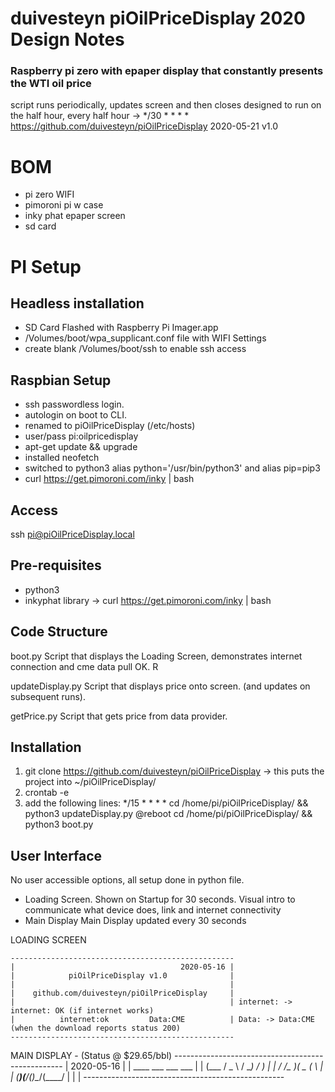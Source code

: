 # duivesteyn piOilPriceDisplay 2020 Design Notes
### Raspberry pi zero with epaper display that constantly presents the WTI oil price
script runs periodically, updates screen and then closes
designed to run on the half hour, every half hour -> */30 * * * * 
https://github.com/duivesteyn/piOilPriceDisplay
2020-05-21 v1.0


# BOM
- pi zero WIFI
- pimoroni pi w case
- inky phat epaper screen
- sd card

# PI Setup
## Headless installation
- SD Card Flashed with Raspberry Pi Imager.app
- /Volumes/boot/wpa_supplicant.conf file with WIFI Settings
- create blank /Volumes/boot/ssh to enable ssh access

## Raspbian Setup
- ssh passwordless login. 
- autologin on boot to CLI.
- renamed to piOilPriceDisplay (/etc/hosts)
- user/pass pi:oilpricedisplay
- apt-get update && upgrade
- installed neofetch
- switched to python3 alias python='/usr/bin/python3'  and alias pip=pip3
- curl https://get.pimoroni.com/inky | bash
 
## Access
ssh pi@piOilPriceDisplay.local

## Pre-requisites
- python3
- inkyphat library -> curl https://get.pimoroni.com/inky | bash

## Code Structure 
boot.py
 	Script that displays the Loading Screen, demonstrates internet connection and cme data pull OK. R
	
updateDisplay.py 
    Script that displays price onto screen. (and updates on subsequent runs).

getPrice.py
    Script that gets price from data provider.

## Installation
1. git clone https://github.com/duivesteyn/piOilPriceDisplay    -> this puts the project into ~/piOilPriceDisplay/
3. crontab -e
4. add the following lines:
*/15 * * * * cd /home/pi/piOilPriceDisplay/ && python3 updateDisplay.py
@reboot cd /home/pi/piOilPriceDisplay/ && python3 boot.py

## User Interface
No user accessible options, all setup done in python file.
- Loading Screen. 	Shown on Startup for 30 seconds. Visual intro to communicate what device does, link and internet connectivity
- Main Display 		Main Display updated every 30 seconds

LOADING SCREEN

    --------------------------------------------------
    |                                     2020-05-16 |
    |            piOilPriceDisplay v1.0              |
    |                                                |
    |    github.com/duivesteyn/piOilPriceDisplay     |
    |                                                | internet: -> internet: OK (if internet works)		
    |          internet:ok         Data:CME          | Data: -> Data:CME         (when the download reports status 200)
    --------------------------------------------------

MAIN DISPLAY - (Status @ $29.65/bbl)
    --------------------------------------------------
    |                                     2020-05-16 | 
    |            ____  ___     ___   ___ 		     |
    |           (___ \/ _ \   / __) / __)		     |
    |            / __/\__  )_(  _ \(___ \		     |
    |           (____)(___/(_)\___/(____/            |
    |                                                |
    --------------------------------------------------
